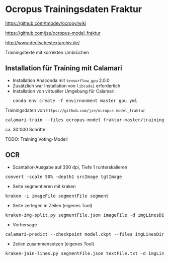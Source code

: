 # Ocropus Trainingsdaten Fraktur

https://github.com/tmbdev/ocropy/wiki

https://github.com/jze/ocropus-model_fraktur

http://www.deutschestextarchiv.de/

Trainingstexte mit korrekten Umbrüchen

## Installation für Training mit Calamari

* Installation Anaconda mit `tensorflow_gpu` 2.0.0
* Zusätzlich war Installation von `libcuda1` erforderlich
* Installation von virtueller Umgebung für Calamari:
  <pre>
  conda env create -f envirnonment_master_gpu.yml
  </pre>

Trainingsdaten von `https://github.com/jze/ocropus-model_fraktur`

<pre>
calamari-train --files ocropus-model_fraktur-master/training/*.bin.png --checkpoint_frequency=1000 --output_dir=calamari-models/ --validation=ocropus-model_fraktur-master/testing/*.bin.png --early_stopping_frequency=1000
</pre>

ca. 30'000 Schritte

TODO: Training Voting-Modell

## OCR

* Scantailor-Ausgabe auf 300 dpi, Tiefe 1 runterskalieren

<pre>
convert -scale 50% -depth1 srcImage tgtImage
</pre>

* Seite segmentieren mit kraken

<pre>
kraken -i imageFile segmentFile segment
</pre>

* Seite zerlegen in Zeilen (eigenes Tool)

<pre>
kraken-img-split.py segmentFile.json imageFile -d imgLinesDir
</pre>

* Vorhersage

<pre>
calamari-predict --checkpoint model.ckpt --files imgLinesDir/line-\*.png
</pre>

* Zeilen zusammensetzen (eigenes Tool)

<pre>
kraken-join-lines.py segmentFile.json textFile.txt -d imgLinesDir
</pre>

